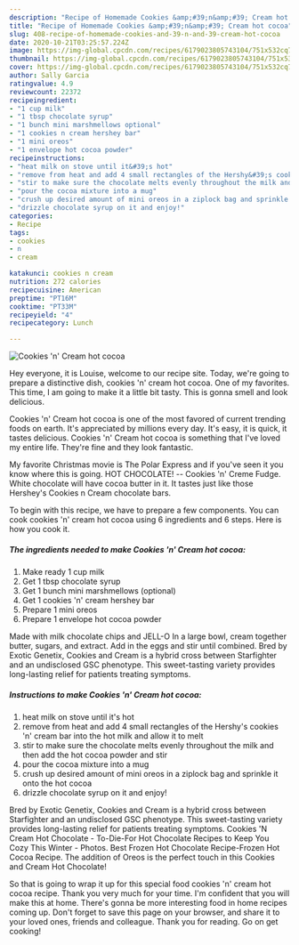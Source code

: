 ```yaml
---
description: "Recipe of Homemade Cookies &amp;#39;n&amp;#39; Cream hot cocoa"
title: "Recipe of Homemade Cookies &amp;#39;n&amp;#39; Cream hot cocoa"
slug: 408-recipe-of-homemade-cookies-and-39-n-and-39-cream-hot-cocoa
date: 2020-10-21T03:25:57.224Z
image: https://img-global.cpcdn.com/recipes/6179023805743104/751x532cq70/cookies-n-cream-hot-cocoa-recipe-main-photo.jpg
thumbnail: https://img-global.cpcdn.com/recipes/6179023805743104/751x532cq70/cookies-n-cream-hot-cocoa-recipe-main-photo.jpg
cover: https://img-global.cpcdn.com/recipes/6179023805743104/751x532cq70/cookies-n-cream-hot-cocoa-recipe-main-photo.jpg
author: Sally Garcia
ratingvalue: 4.9
reviewcount: 22372
recipeingredient:
- "1 cup milk"
- "1 tbsp chocolate syrup"
- "1 bunch mini marshmellows optional"
- "1 cookies n cream hershey bar"
- "1 mini oreos"
- "1 envelope hot cocoa powder"
recipeinstructions:
- "heat milk on stove until it&#39;s hot"
- "remove from heat and add 4 small rectangles of the Hershy&#39;s cookies &#39;n&#39; cream bar into the hot milk and allow it to melt"
- "stir to make sure the chocolate melts evenly throughout the milk and then add the hot cocoa powder and stir"
- "pour the cocoa mixture into a mug"
- "crush up desired amount of mini oreos in a ziplock bag and sprinkle it onto the hot cocoa"
- "drizzle chocolate syrup on it and enjoy!"
categories:
- Recipe
tags:
- cookies
- n
- cream

katakunci: cookies n cream 
nutrition: 272 calories
recipecuisine: American
preptime: "PT16M"
cooktime: "PT33M"
recipeyield: "4"
recipecategory: Lunch

---
```



![Cookies &#39;n&#39; Cream hot cocoa](https://img-global.cpcdn.com/recipes/6179023805743104/751x532cq70/cookies-n-cream-hot-cocoa-recipe-main-photo.jpg)

Hey everyone, it is Louise, welcome to our recipe site. Today, we're going to prepare a distinctive dish, cookies &#39;n&#39; cream hot cocoa. One of my favorites. This time, I am going to make it a little bit tasty. This is gonna smell and look delicious.

Cookies &#39;n&#39; Cream hot cocoa is one of the most favored of current trending foods on earth. It's appreciated by millions every day. It's easy, it is quick, it tastes delicious. Cookies &#39;n&#39; Cream hot cocoa is something that I've loved my entire life. They're fine and they look fantastic.

My favorite Christmas movie is The Polar Express and if you&#39;ve seen it you know where this is going. HOT CHOCOLATE! -- Cookies &#39;n&#39; Creme Fudge. White chocolate will have cocoa butter in it. It tastes just like those Hershey&#39;s Cookies n Cream chocolate bars.


To begin with this recipe, we have to prepare a few components. You can cook cookies &#39;n&#39; cream hot cocoa using 6 ingredients and 6 steps. Here is how you cook it.

<!--inarticleads1-->

##### The ingredients needed to make Cookies &#39;n&#39; Cream hot cocoa:

1. Make ready 1 cup milk
1. Get 1 tbsp chocolate syrup
1. Get 1 bunch mini marshmellows (optional)
1. Get 1 cookies &#39;n&#39; cream hershey bar
1. Prepare 1 mini oreos
1. Prepare 1 envelope hot cocoa powder


Made with milk chocolate chips and JELL-O In a large bowl, cream together butter, sugars, and extract. Add in the eggs and stir until combined. Bred by Exotic Genetix, Cookies and Cream is a hybrid cross between Starfighter and an undisclosed GSC phenotype. This sweet-tasting variety provides long-lasting relief for patients treating symptoms. 

<!--inarticleads2-->

##### Instructions to make Cookies &#39;n&#39; Cream hot cocoa:

1. heat milk on stove until it&#39;s hot
1. remove from heat and add 4 small rectangles of the Hershy&#39;s cookies &#39;n&#39; cream bar into the hot milk and allow it to melt
1. stir to make sure the chocolate melts evenly throughout the milk and then add the hot cocoa powder and stir
1. pour the cocoa mixture into a mug
1. crush up desired amount of mini oreos in a ziplock bag and sprinkle it onto the hot cocoa
1. drizzle chocolate syrup on it and enjoy!


Bred by Exotic Genetix, Cookies and Cream is a hybrid cross between Starfighter and an undisclosed GSC phenotype. This sweet-tasting variety provides long-lasting relief for patients treating symptoms. Cookies &#39;N Cream Hot Chocolate - To-Die-For Hot Chocolate Recipes to Keep You Cozy This Winter - Photos. Best Frozen Hot Chocolate Recipe-Frozen Hot Cocoa Recipe. The addition of Oreos is the perfect touch in this Cookies and Cream Hot Chocolate! 

So that is going to wrap it up for this special food cookies &#39;n&#39; cream hot cocoa recipe. Thank you very much for your time. I'm confident that you will make this at home. There's gonna be more interesting food in home recipes coming up. Don't forget to save this page on your browser, and share it to your loved ones, friends and colleague. Thank you for reading. Go on get cooking!
